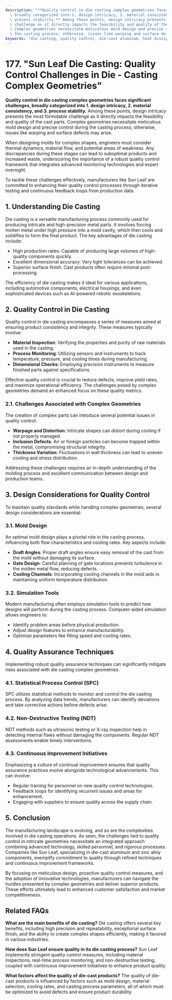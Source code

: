 ```yaml
---
description: "**Quality control in die casting complex geometries faces significant challenges,\
  \ broadly categorized into 1. design intricacy, 2. material consistency, and 3.\
  \ process stability.** Among these points, design intricacy presents the most formidable\
  \ challenge as it directly impacts the feasibility and quality of the cast parts.\
  \ Complex geometries necessitate meticulous mold design and precise control during\
  \ the casting process; otherwise, issues like warping and surface defects may arise."
keywords: "die casting, quality control, die-cast aluminum, heat dissipation efficiency"
---
```

# 177. "Sun Leaf Die Casting: Quality Control Challenges in Die - Casting Complex Geometries"

**Quality control in die casting complex geometries faces significant challenges, broadly categorized into 1. design intricacy, 2. material consistency, and 3. process stability.** Among these points, design intricacy presents the most formidable challenge as it directly impacts the feasibility and quality of the cast parts. Complex geometries necessitate meticulous mold design and precise control during the casting process; otherwise, issues like warping and surface defects may arise.

When designing molds for complex shapes, engineers must consider thermal dynamics, material flow, and potential areas of weakness. Any discrepancies during these stages can lead to suboptimal products and increased waste, underscoring the importance of a robust quality control framework that integrates advanced monitoring technologies and expert oversight.

To tackle these challenges effectively, manufacturers like Sun Leaf are committed to enhancing their quality control processes through iterative testing and continuous feedback loops from production data.

## **1. Understanding Die Casting**

Die casting is a versatile manufacturing process commonly used for producing intricate and high-precision metal parts. It involves forcing molten metal under high pressure into a mold cavity, which then cools and solidifies to form the final product. The key advantages of die casting include:

- High production rates: Capable of producing large volumes of high-quality components quickly.
- Excellent dimensional accuracy: Very tight tolerances can be achieved.
- Superior surface finish: Cast products often require minimal post-processing.

The efficiency of die casting makes it ideal for various applications, including automotive components, electrical housings, and even sophisticated devices such as AI-powered robotic exoskeletons.

## **2. Quality Control in Die Casting**

Quality control in die casting encompasses a series of measures aimed at ensuring product consistency and integrity. These measures typically involve:

- **Material Inspection**: Verifying the properties and purity of raw materials used in the casting.
- **Process Monitoring**: Utilizing sensors and instruments to track temperature, pressure, and cooling times during manufacturing.
- **Dimensional Checks**: Employing precision instruments to measure finished parts against specifications.

Effective quality control is crucial to reduce defects, improve yield rates, and maximize operational efficiency. The challenges posed by complex geometries demand an enhanced focus on these quality metrics.

### **2.1. Challenges Associated with Complex Geometries**

The creation of complex parts can introduce several potential issues in quality control:

- **Warpage and Distortion**: Intricate shapes can distort during cooling if not properly managed.
- **Inclusion Defects**: Air or foreign particles can become trapped within the metal, compromising structural integrity.
- **Thickness Variation**: Fluctuations in wall thickness can lead to uneven cooling and stress distribution.

Addressing these challenges requires an in-depth understanding of the molding process and excellent communication between design and production teams.

## **3. Design Considerations for Quality Control**

To maintain quality standards while handling complex geometries, several design considerations are essential:

### **3.1. Mold Design**

An optimal mold design plays a pivotal role in the casting process, influencing both flow characteristics and cooling rates. Key aspects include:

- **Draft Angles**: Proper draft angles ensure easy removal of the cast from the mold without damaging its surface.
- **Gate Design**: Careful planning of gate locations prevents turbulence in the molten metal flow, reducing defects.
- **Cooling Channels**: Incorporating cooling channels in the mold aids in maintaining uniform temperature distribution.

### **3.2. Simulation Tools**

Modern manufacturing often employs simulation tools to predict how designs will perform during the casting process. Computer-aided simulation allows engineers to:

- Identify problem areas before physical production.
- Adjust design features to enhance manufacturability.
- Optimize parameters like filling speed and cooling rates.

## **4. Quality Assurance Techniques**

Implementing robust quality assurance techniques can significantly mitigate risks associated with die casting complex geometries.

### **4.1. Statistical Process Control (SPC)**

SPC utilizes statistical methods to monitor and control the die casting process. By analyzing data trends, manufacturers can identify deviations and take corrective actions before defects arise.

### **4.2. Non-Destructive Testing (NDT)**

NDT methods such as ultrasonic testing or X-ray inspection help in detecting internal flaws without damaging the components. Regular NDT assessments enable timely interventions.

### **4.3. Continuous Improvement Initiatives**

Emphasizing a culture of continual improvement ensures that quality assurance practices evolve alongside technological advancements. This can involve:

- Regular training for personnel on new quality control technologies.
- Feedback loops for identifying recurrent issues and areas for enhancement.
- Engaging with suppliers to ensure quality across the supply chain.

## **5. Conclusion**

The manufacturing landscape is evolving, and so are the complexities involved in die casting operations. As seen, the challenges tied to quality control in intricate geometries necessitate an integrated approach combining advanced technology, skilled personnel, and rigorous processes. Companies like Sun Leaf, specializing in die-cast aluminum and zinc alloy components, exemplify commitment to quality through refined techniques and continuous improvement frameworks.

By focusing on meticulous design, proactive quality control measures, and the adoption of innovative technologies, manufacturers can navigate the hurdles presented by complex geometries and deliver superior products. These efforts ultimately lead to enhanced customer satisfaction and market competitiveness.

## **Related FAQs**

**What are the main benefits of die casting?**
Die casting offers several key benefits, including high precision and repeatability, exceptional surface finish, and the ability to create complex shapes efficiently, making it favored in various industries.

**How does Sun Leaf ensure quality in its die casting process?**
Sun Leaf implements stringent quality control measures, including material inspections, real-time process monitoring, and non-destructive testing, coupled with continuous improvement initiatives to enhance product quality.

**What factors affect the quality of die-cast products?**
The quality of die-cast products is influenced by factors such as mold design, material selection, cooling rates, and casting process parameters, all of which must be optimized to avoid defects and ensure product durability.
